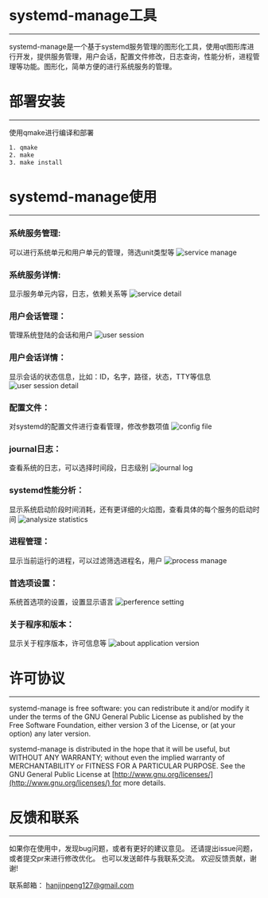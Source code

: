# systemd-manage工具
---
systemd-manage是一个基于systemd服务管理的图形化工具，使用qt图形库进行开发，提供服务管理，用户会话，配置文件修改，日志查询，性能分析，进程管理等功能。图形化，简单方便的进行系统服务的管理。

# 部署安装
---
使用qmake进行编译和部署
```bash
1. qmake
2. make
3. make install
```


# systemd-manage使用
---
### 系统服务管理:
可以进行系统单元和用户单元的管理，筛选unit类型等
![service manage](images/zh/service-manage-view-1.png "systemd service unit manage")

### 系统服务详情:
显示服务单元内容，日志，依赖关系等
![service detail](images/zh/service-detail-view-1.png "service unit detail")

### 用户会话管理：
管理系统登陆的会话和用户
![user session](images/zh/user-session-view-1.png "user session info")

### 用户会话详情：
显示会话的状态信息，比如：ID，名字，路径，状态，TTY等信息
![user session detail](images/zh/user-session-detail-1.png "show user session detail")

### 配置文件：
对systemd的配置文件进行查看管理，修改参数项值
![config file](images/zh/config-file-view-1.png "config file info")

### journal日志：
查看系统的日志，可以选择时间段，日志级别
![journal log](images/zh/journal-log-view-1.png "show journal log")

### systemd性能分析：
显示系统启动阶段时间消耗，还有更详细的火焰图，查看具体的每个服务的启动时间
![analysize statistics](images/zh/analysize-statistics-view-1.png "systemd performance analysize statistics")

### 进程管理：
显示当前运行的进程，可以过滤筛选进程名，用户
![process manage](images/zh/process-manage-view-1.png "process management")

### 首选项设置：
系统首选项的设置，设置显示语言
![perference setting](images/zh/setting-view-1.png "program perference setting")

### 关于程序和版本：
显示关于程序版本，许可信息等
![about application version](images/zh/about-view-1.png "abuot version info")


# 许可协议
---
systemd-manage is free software: you can redistribute it and/or modify it under the terms of the GNU General Public License as published by the Free Software Foundation, either version 3 of the License, or (at your option) any later version.

systemd-manage is distributed in the hope that it will be useful, but WITHOUT ANY WARRANTY; without even the implied warranty of MERCHANTABILITY or FITNESS FOR A PARTICULAR PURPOSE. See the GNU General Public License at [http://www.gnu.org/licenses/](http://www.gnu.org/licenses/) for more details.


# 反馈和联系
---
如果你在使用中，发现bug问题，或者有更好的建议意见。
还请提出issue问题，或者提交pr来进行修改优化。
也可以发送邮件与我联系交流。
欢迎反馈贡献，谢谢!

联系邮箱：  hanjinpeng127@gmail.com













